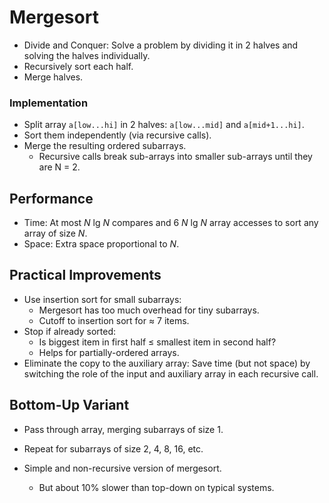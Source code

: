 # Mergesort
- Divide and Conquer: Solve a problem by dividing it in 2 halves and solving the halves individually.
- Recursively sort each half.
- Merge halves.

### Implementation
- Split array `a[low...hi]` in 2 halves: `a[low...mid]` and `a[mid+1...hi]`.
- Sort them independently (via recursive calls).
- Merge the resulting ordered subarrays.
  - Recursive calls break sub-arrays into smaller sub-arrays until they are N = 2.

## Performance
- Time: At most *N* lg *N* compares and 6 *N* lg *N* array accesses to sort any array of size *N*.
- Space: Extra space proportional to *N*.

## Practical Improvements
- Use insertion sort for small subarrays:
  - Mergesort has too much overhead for tiny subarrays.
  - Cutoff to insertion sort for ≈ 7 items.
- Stop if already sorted:
  - Is biggest item in first half ≤ smallest item in second half?
  - Helps for partially-ordered arrays.
- Eliminate the copy to the auxiliary array: Save time (but not space) by switching the role of the input and auxiliary array in each recursive call.

## Bottom-Up Variant
- Pass through array, merging subarrays of size 1.
- Repeat for subarrays of size 2, 4, 8, 16, etc.

- Simple and non-recursive version of mergesort.
  - But about 10% slower than top-down on typical systems.